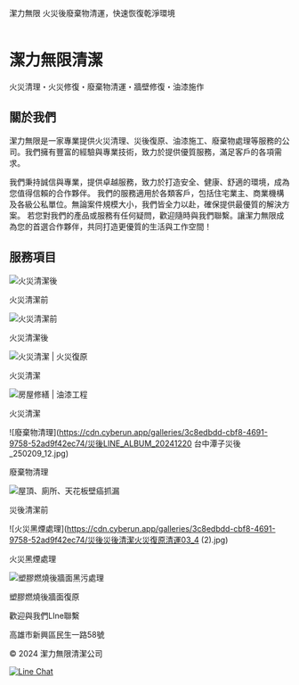 潔力無限 火災後廢棄物清運，快速恢復乾淨環境




[![]()](#)

潔力無限清潔
======

火災清理・火災修復・廢棄物清運・牆壁修復・油漆施作

關於我們
----

潔力無限是一家專業提供火災清理、災後復原、油漆施工、廢棄物處理等服務的公司。我們擁有豐富的經驗與專業技術，致力於提供優質服務，滿足客戶的各項需求。

我們秉持誠信與專業，提供卓越服務，致力於打造安全、健康、舒適的環境，成為您值得信賴的合作夥伴。 我們的服務適用於各類客戶，包括住宅業主、商業機構及各級公私單位。無論案件規模大小，我們皆全力以赴，確保提供最優質的解決方案。 若您對我們的產品或服務有任何疑問，歡迎隨時與我們聯繫。讓潔力無限成為您的首選合作夥伴，共同打造更優質的生活與工作空間！

服務項目
----

![火災清潔後](https://cdn.cyberun.app/galleries/3c8edbdd-cbf8-4691-9758-52ad9f42ec74/災後災後清潔火災復原清運05_35.jpg)

火災清潔前

![火災清潔前](https://cdn.cyberun.app/galleries/3c8edbdd-cbf8-4691-9758-52ad9f42ec74/災後災後清潔火災復原清運05_8.jpg)

火災清潔後

![火災清潔 | 火災復原](https://cdn.cyberun.app/galleries/3c8edbdd-cbf8-4691-9758-52ad9f42ec74/災後災後清潔火災復原清運03_6.jpg)

火災清潔

![房屋修繕 | 油漆工程](https://cdn.cyberun.app/galleries/3c8edbdd-cbf8-4691-9758-52ad9f42ec74/災後清潔災後清潔火災復原清運02_5.jpg)

火災清潔

![廢棄物清理](https://cdn.cyberun.app/galleries/3c8edbdd-cbf8-4691-9758-52ad9f42ec74/災後LINE_ALBUM_20241220 台中潭子災後_250209_12.jpg)

廢棄物清理

![屋頂、廁所、天花板壁癌抓漏](https://cdn.cyberun.app/galleries/3c8edbdd-cbf8-4691-9758-52ad9f42ec74/災後災後清潔火災復原清運03_1.jpg)

災後清潔前

![火災黑煙處理](https://cdn.cyberun.app/galleries/3c8edbdd-cbf8-4691-9758-52ad9f42ec74/災後災後清潔火災復原清運03_4 (2).jpg)

火災黑煙處理

![塑膠燃燒後牆面黑污處理](https://cdn.cyberun.app/galleries/3c8edbdd-cbf8-4691-9758-52ad9f42ec74/災後災後清潔火災復原清運03_10.jpg)

塑膠燃燒後牆面復原

歡迎與我們LIne聯繫

高雄市新興區民生一路58號

© 2024 潔力無限清潔公司

[![Line Chat](https://cdn.cyberun.app/galleries/3c8edbdd-cbf8-4691-9758-52ad9f42ec74/line)](line://ti/p/~@674auicy)